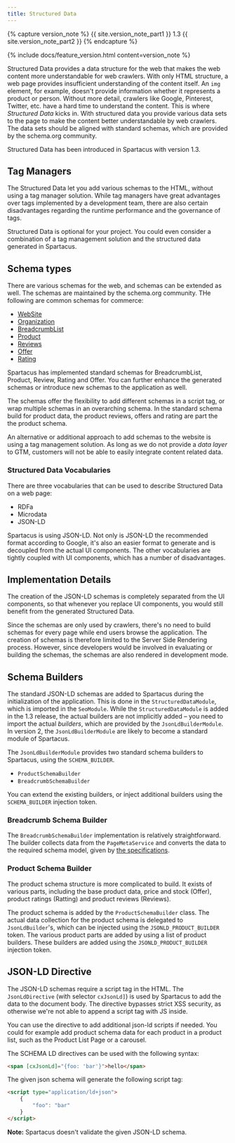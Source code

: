 ```yaml
---
title: Structured Data
---
```


{% capture version_note %}
{{ site.version_note_part1 }} 1.3 {{ site.version_note_part2 }}
{% endcapture %}

{% include docs/feature_version.html content=version_note %}

Structured Data provides a data structure for the web that makes the web content more understandable for web crawlers. With only HTML structure, a web page provides insufficient understanding of the content itself. An `img` element, for example, doesn't provide information whether it represents a product or person. Without more detail, crawlers like Google, Pinterest, Twitter, etc. have a hard time to understand the content. This is where _Structured Data_ kicks in. With structured data you provide various data sets to the page to make the content better understandable by web crawlers. The data sets should be aligned with standard schemas, which are provided by the schema.org community.

Structured Data has been introduced in Spartacus with version 1.3.

## Tag Managers

The Structured Data let you add various schemas to the HTML, without using a tag manager solution. While tag managers have great advantages over tags implemented by a development team, there are also certain disadvantages regarding the runtime performance and the governance of tags.

Structured Data is optional for your project. You could even consider a combination of a tag management solution and the structured data generated in Spartacus.

## Schema types

There are various schemas for the web, and schemas can be extended as well. The schemas are maintained by the schema.org community. THe following are common schemas for commerce:

-   [WebSite](https://schema.org/WebSite)
-   [Organization](https://schema.org/Organization)
-   [BreadcrumbList](https://schema.org/BreadcrumbList)
-   [Product](https://schema.org/Product)
-   [Reviews](https://schema.org/Reviews)
-   [Offer](https://schema.org/Offer)
-   [Rating](https://schema.org/Rating)

Spartacus has implemented standard schemas for BreadcrumbList, Product, Review, Rating and Offer. You can further enhance the generated schemas or introduce new schemas to the application as well.

The schemas offer the flexibility to add different schemas in a script tag, or wrap multiple schemas in an overarching schema. In the standard schema build for product data, the product reviews, offers and rating are part the the product schema.

An alternative or additional approach to add schemas to the website is using a tag management solution. As long as we do not provide a _data layer_ to GTM, customers will not be able to easily integrate content related data.

### Structured Data Vocabularies

There are three vocabularies that can be used to describe Structured Data on a web page:

-   RDFa
-   Microdata
-   JSON-LD

Spartacus is using JSON-LD. Not only is JSON-LD the recommended format according to Google, it's also an easier format to generate and is decoupled from the actual UI components. The other vocabularies are tightly coupled with UI components, which has a number of disadvantages.

## Implementation Details

The creation of the JSON-LD schemas is completely separated from the UI components, so that whenever you replace UI components, you would still benefit from the generated Structured Data.

Since the schemas are only used by crawlers, there's no need to build schemas for every page while end users browse the application. The creation of schemas is therefore limited to the Server Side Rendering process. However, since developers would be involved in evaluating or building the schemas, the schemas are also rendered in development mode.

## Schema Builders

The standard JSON-LD schemas are added to Spartacus during the initialization of the application.
This is done in the `StructuredDataModule`, which is imported in the `SeoModule`. While the `StructuredDataModule` is added in the 1.3 release, the actual builders are not implicitly added – you need to import the actual _builders_, which are provided by the `JsonLdBuilderModule`. In version 2, the `JsonLdBuilderModule` are likely to become a standard module of Spartacus.

The `JsonLdBuilderModule` provides two standard schema builders to Spartacus, using the `SCHEMA_BUILDER`.

- `ProductSchemaBuilder`
- `BreadcrumbSchemaBuilder`

You can extend the existing builders, or inject additional builders using the `SCHEMA_BUILDER` injection token.

### Breadcrumb Schema Builder

The `BreadcrumbSchemaBuilder` implementation is relatively straightforward. The builder collects data from the `PageMetaService` and converts the data to the required schema model, given by [the specifications](https://schema.org/BreadcrumbList).

### Product Schema Builder

The product schema structure is more complicated to build. It exists of various parts, including the base product data, price and stock (Offer), product ratings (Ratting) and product reviews (Reviews).

The product schema is added by the `ProductSchemaBuilder` class. The actual data collection for the product schema is delegated to `JsonLdBuilder`'s, which can be injected using the `JSONLD_PRODUCT_BUILDER` token. The various product parts are added by using a list of product builders. These builders are added using the `JSONLD_PRODUCT_BUILDER` injection token.

## JSON-LD Directive

The JSON-LD schemas require a script tag in the HTML. The `JsonLdDirective` (with selector `cxJsonLd]`) is used by Spartacus to add the data to the document body. The directive bypasses strict XSS security, as otherwise we're not able to append a script tag with JS inside.

You can use the directive to add additional json-ld scripts if needed. You could for example add product schema data for each product in a product list, such as the Product List Page or a carousel.

The SCHEMA LD directives can be used with the following syntax:

```html
<span [cxJsonLd]="{foo: 'bar'}">hello</span>
```

The given json schema will generate the following script tag:

```html
<script type="application/ld+json">
    {
        "foo": "bar"
    }
</script>
```

**Note:** Spartacus doesn't validate the given JSON-LD schema.
